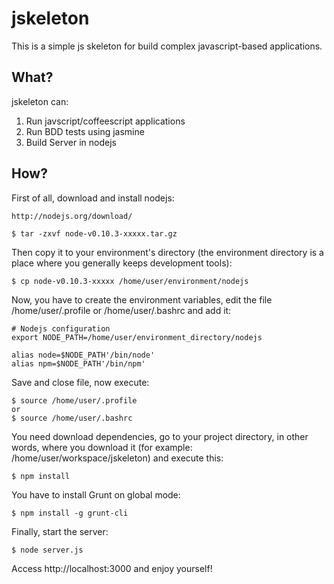 # jskeleton

This is a simple js skeleton for build complex javascript-based applications.

## What?

jskeleton can:

1. Run javscript/coffeescript applications
1. Run BDD tests using jasmine
1. Build Server in nodejs

## How?

First of all, download and install nodejs:

    http://nodejs.org/download/

    $ tar -zxvf node-v0.10.3-xxxxx.tar.gz

Then copy it to your environment's directory (the environment directory is a place where you generally keeps development tools):

    $ cp node-v0.10.3-xxxxx /home/user/environment/nodejs

Now, you have to create the environment variables, edit the file /home/user/.profile or /home/user/.bashrc and add it:

    # Nodejs configuration
    export NODE_PATH=/home/user/environment_directory/nodejs

    alias node=$NODE_PATH'/bin/node'
    alias npm=$NODE_PATH'/bin/npm'

Save and close file, now execute:

    $ source /home/user/.profile
    or
    $ source /home/user/.bashrc

You need download dependencies, go to your project directory, in other words, where you download it (for example: /home/user/workspace/jskeleton) and execute this:

    $ npm install

You have to install Grunt on global mode:

    $ npm install -g grunt-cli

Finally, start the server:

    $ node server.js


Access http://localhost:3000 and enjoy yourself!
